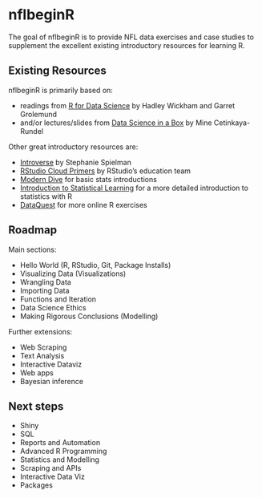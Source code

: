 
<!-- README.md is generated from README.Rmd. Please edit that file -->

# nflbeginR

The goal of nflbeginR is to provide NFL data exercises and case studies
to supplement the excellent existing introductory resources for learning
R.

## Existing Resources

nflbeginR is primarily based on:

-   readings from [R for Data Science](https://r4ds.had.co.nz) by Hadley
    Wickham and Garret Grolemund
-   and/or lectures/slides from [Data Science in a
    Box](https://datasciencebox.org/) by Mine Cetinkaya-Rundel

Other great introductory resources are:

-   [Introverse](https://spielmanlab.github.io/introverse/) by Stephanie
    Spielman
-   [RStudio Cloud Primers](https://rstudio.cloud/learn/primers) by
    RStudio’s education team
-   [Modern Dive](https://moderndive.com/) for basic stats introductions
-   [Introduction to Statistical
    Learning](https://www.statlearning.com/) for a more detailed
    introduction to statistics with R
-   [DataQuest](https://dataquest.com) for more online R exercises

## Roadmap

Main sections:

-   Hello World (R, RStudio, Git, Package Installs)
-   Visualizing Data (Visualizations)
-   Wrangling Data
-   Importing Data
-   Functions and Iteration
-   Data Science Ethics
-   Making Rigorous Conclusions (Modelling)

Further extensions:

-   Web Scraping
-   Text Analysis
-   Interactive Dataviz
-   Web apps
-   Bayesian inference

## Next steps

-   Shiny
-   SQL
-   Reports and Automation
-   Advanced R Programming
-   Statistics and Modelling
-   Scraping and APIs
-   Interactive Data Viz
-   Packages
